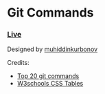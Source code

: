 # Git Commands

### [Live](https://muhiddinkurbonov.github.io/git-github/)

Designed by [muhiddinkurbonov](https://github.com/muhiddinkurbonov)

Credits:

- [Top 20 git commands](https://dzone.com/articles/top-20-git-commands-with-examples)
- [W3schools CSS Tables](https://www.w3schools.com/css/css_table.asp)
